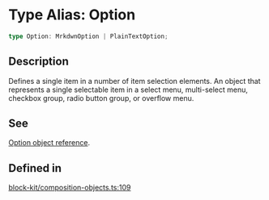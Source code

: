 # Type Alias: Option

```ts
type Option: MrkdwnOption | PlainTextOption;
```

## Description

Defines a single item in a number of item selection elements. An object that represents a single
selectable item in a select menu, multi-select menu, checkbox group, radio button group, or overflow menu.

## See

[Option object reference](https://api.slack.com/reference/block-kit/composition-objects#option).

## Defined in

[block-kit/composition-objects.ts:109](https://github.com/slackapi/node-slack-sdk/blob/c15385ef93ccdde9702f52f7d1f445999203d794/packages/types/src/block-kit/composition-objects.ts#L109)
